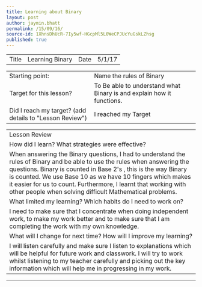 ```yaml
---
title: Learning about Binary
layout: post
author: jaymin.bhatt
permalink: /15/09/16/
source-id: 1XhnsDhUcR-7Iy5wf-HGcpMl5L0WeCPJUcYuGskLZhsg
published: true
---
```

         

<table>
  <tr>
    <td>Title</td>
    <td>Learning Binary</td>
    <td>Date</td>
    <td>5/1/17</td>
  </tr>
</table>


<table>
  <tr>
    <td>Starting point:</td>
    <td>Name the rules of Binary</td>
  </tr>
  <tr>
    <td>Target for this lesson?</td>
    <td>To Be able to understand what Binary is and explain how it functions.</td>
  </tr>
  <tr>
    <td>Did I reach my target? 
(add details to "Lesson Review")</td>
    <td>I reached my Target </td>
  </tr>
</table>


<table>
  <tr>
    <td>Lesson Review</td>
  </tr>
  <tr>
    <td>How did I learn? What strategies were effective? </td>
  </tr>
  <tr>
    <td>When answering the Binary questions, I had to understand the rules of Binary and be able to use the rules when answering the questions. Binary is counted in Base 2's , this is the way Binary is counted. We use Base 10 as we have 10 fingers which makes it easier for us to count. Furthermore, I learnt that working with other people when solving difficult Mathematical problems.</td>
  </tr>
  <tr>
    <td>What limited my learning? Which habits do I need to work on? </td>
  </tr>
  <tr>
    <td>I need to make sure that I concentrate when doing independent work, to make my work better and to make sure that I am completing the work with my own knowledge. </td>
  </tr>
  <tr>
    <td>What will I change for next time? How will I improve my learning?</td>
  </tr>
  <tr>
    <td>I will listen carefully and make sure I listen to explanations which will be helpful for future work and classwork. I will try to work whilst listening to my teacher carefully and picking out the key information which will help me in progressing in my work.</td>
  </tr>
</table>


** **

